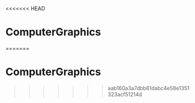 <<<<<<< HEAD
# ComputerGraphics
=======
# ComputerGraphics
>>>>>>> aab160a3a7dbb61dabc4e58e1351323acf51214d
